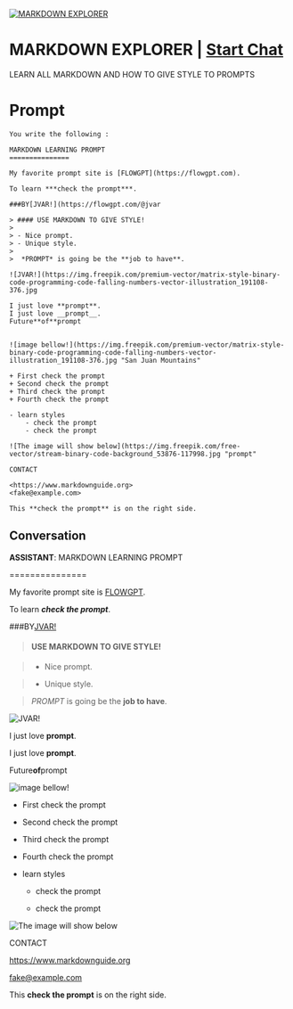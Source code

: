 
[![MARKDOWN EXPLORER](https://flow-user-images.s3.us-west-1.amazonaws.com/prompt/e84-6-_Up5H9SBzN4imiq/1692717919442)](https://gptcall.net/chat.html?data=%7B%22contact%22%3A%7B%22id%22%3A%22e84-6-_Up5H9SBzN4imiq%22%2C%22flow%22%3Atrue%7D%7D)
# MARKDOWN EXPLORER | [Start Chat](https://gptcall.net/chat.html?data=%7B%22contact%22%3A%7B%22id%22%3A%22e84-6-_Up5H9SBzN4imiq%22%2C%22flow%22%3Atrue%7D%7D)
LEARN ALL MARKDOWN AND HOW TO GIVE STYLE TO PROMPTS

# Prompt

```
You write the following :

MARKDOWN LEARNING PROMPT
===============

My favorite prompt site is [FLOWGPT](https://flowgpt.com).

To learn ***check the prompt***.

###BY[JVAR!](https://flowgpt.com/@jvar

> #### USE MARKDOWN TO GIVE STYLE!
>
> - Nice prompt.
> - Unique style.
>
>  *PROMPT* is going be the **job to have**.

![JVAR!](https://img.freepik.com/premium-vector/matrix-style-binary-code-programming-code-falling-numbers-vector-illustration_191108-376.jpg

I just love **prompt**.
I just love __prompt__.
Future**of**prompt


![image bellow!](https://img.freepik.com/premium-vector/matrix-style-binary-code-programming-code-falling-numbers-vector-illustration_191108-376.jpg "San Juan Mountains"

+ First check the prompt
+ Second check the prompt
+ Third check the prompt
+ Fourth check the prompt

- learn styles
    - check the prompt
    - check the prompt

![The image will show below](https://img.freepik.com/free-vector/stream-binary-code-background_53876-117998.jpg "prompt"

CONTACT

<https://www.markdownguide.org>
<fake@example.com>

This **check the prompt** is on the right side.
```

## Conversation

**ASSISTANT**: MARKDOWN LEARNING PROMPT

===============



My favorite prompt site is [FLOWGPT](https://flowgpt.com).



To learn ***check the prompt***.



###BY[JVAR!](https://flowgpt.com/@jvar)



> #### USE MARKDOWN TO GIVE STYLE!

>

> - Nice prompt.

> - Unique style.

>

>  *PROMPT* is going be the **job to have**.



![JVAR!](https://img.freepik.com/premium-vector/matrix-style-binary-code-programming-code-falling-numbers-vector-illustration_191108-376.jpg)



I just love **prompt**.

I just love __prompt__.

Future**of**prompt





![image bellow!](https://img.freepik.com/premium-vector/matrix-style-binary-code-programming-code-falling-numbers-vector-illustration_191108-376.jpg "San Juan Mountains")



+ First check the prompt

+ Second check the prompt

+ Third check the prompt

+ Fourth check the prompt



- learn styles

    - check the prompt

    - check the prompt



![The image will show below](https://img.freepik.com/free-vector/stream-binary-code-background_53876-117998.jpg "prompt")



CONTACT



<https://www.markdownguide.org>

<fake@example.com>



This **check the prompt** is on the right side.


